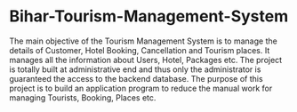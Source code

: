 # Bihar-Tourism-Management-System
The main objective of the Tourism Management System is to manage the details of Customer, Hotel
Booking, Cancellation and Tourism places. It manages all the information about Users, Hotel,
Packages etc. The project is totally built at administrative end and thus only the administrator is
guaranteed the access to the backend database. The purpose of this project is to build an application
program to reduce the manual work for managing Tourists, Booking, Places etc.
